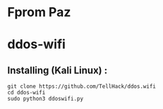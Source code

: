 # Fprom Paz




# ddos-wifi



## Installing (Kali Linux) :

```
git clone https://github.com/TellHack/ddos.wifi
cd ddos-wifi
sudo python3 ddoswifi.py
```
